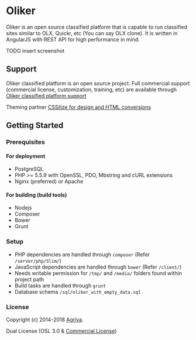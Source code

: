 # Oliker

Oliker is an open source classified platform that is capable to run classified sites similar to OLX, Quickr, etc (You can say OLX clone). It is written in AngularJS with REST API for high performance in mind.


TODO insert screenshot

## Support

Oliker classified platform is an open source project. Full commercial support (commercial license, customization, training, etc) are available through [Oliker classified platform support](https://www.agriya.com/solutions/classified-ads-solution)

Theming partner [CSSilize for design and HTML conversions](http://cssilize.com/)

## Getting Started

### Prerequisites

#### For deployment

* PostgreSQL
* PHP >= 5.5.9 with OpenSSL, PDO, Mbstring and cURL extensions
* Nginx (preferred) or Apache

#### For building (build tools)

* Nodejs
* Composer
* Bower
* Grunt

### Setup

* PHP dependencies are handled through `composer` (Refer `/server/php/Slim/`)
* JavaScript dependencies are handled through `bower` (Refer `/client/`)
* Needs writable permission for `/tmp/` and `/media/` folders found within project path
* Build tasks are handled through `grunt`
* Database schema `/sql/oliker_with_empty_data.sql`

### License

Copyright (c) 2014-2018 [Agriya](https://www.agriya.com/).

Dual License (OSL 3.0 & [Commercial License](https://www.agriya.com/contact))

